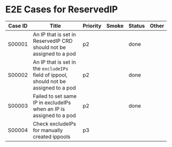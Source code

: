 # E2E Cases for ReservedIP

| Case ID | Title                                                                                  | Priority | Smoke | Status | Other |
| ------- | ---------------------------------------------------------------------------------------| -------- | ----- | ------ | ----- |
| S00001  | An IP that is set in ReservedIP CRD should not be assigned to a pod                    | p2       |       | done   |       |
| S00002  | An IP that is set in the `excludeIPs` field of ippool, should not be assigned to a pod | p2       |       | done   |       |
| S00003  | Failed to set same IP in excludeIPs when an IP is assigned to a pod                    | p2       |       | done   |       |
| S00004  | Check excludeIPs for manually created ippools                                          | p3       |       |        |       |
